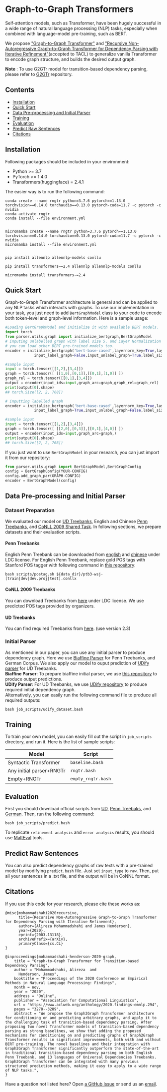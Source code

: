 Graph-to-Graph Transformers
=================

Self-attention models, such as Transformer, have been hugely successful in a wide
range of natural language processing (NLP) tasks, especially when combined with
language-model pre-training, such as BERT.

We propose ["Graph-to-Graph Transformer"](https://www.aclweb.org/anthology/2020.findings-emnlp.294/) and 
["Recursive Non-Autoregressive Graph-to-Graph Transformer for Dependency Parsing with Iterative Refinement"](https://direct.mit.edu/tacl/article/doi/10.1162/tacl_a_00358/97778/Recursive-Non-Autoregressive-Graph-to-Graph)(accepted to TACL)
to generalize vanilla Transformer to encode graph structure, and builds the desired
output graph.

**Note** : To use G2GTr model for transition-based dependency parsing, please refer to [G2GTr](https://github.com/alirezamshi/G2GTr) repository.

Contents
---------------

- [Installation](#installation)
- [Quick Start](#othertasks)
- [Data Pre-processing and Initial Parser](#datapreprocessingandinitialparser)
- [Training](#training)
- [Evaluation](#evaluation)
- [Predict Raw Sentences](#predictraw)
- [Citations](#citations)

<a name="installation"/>  

Installation
--------------  
Following packages should be included in your environment:

- Python >= 3.7
- PyTorch >= 1.4.0
- Transformers(huggingface) = 2.4.1
  
The easier way is to run the following command:  

```shell 
conda create --name rngtr python=3.7.6 pytorch==1.13.0 torchvision==0.14.0 torchaudio==0.13.0 pytorch-cuda=11.7 -c pytorch -c nvidia
conda activate rngtr
conda install --file environment.yml
```

```shell

micromamba create --name rngtr python=3.7.6 pytorch==1.13.0 torchvision==0.14.0 torchaudio==0.13.0 pytorch-cuda=11.7 -c pytorch -c nvidia
micromamba install --file environment.yml


pip install allennlp allennlp-models conllu

pip install transformers~=2.4 allennlp allennlp-models conllu  

micromamba install transformers~=2.4
```

<a name="othertasks"/>  

Quick Start
-------------

Graph-to-Graph Transformer architecture is general and can be applied to
any NLP tasks which interacts with graphs. To use our implementation in your
task, you just need to add `BertGraphModel` class to your code to encode
both token-level and graph-level information. Here is a sample usage:

```python
#Loading BertGraphModel and initialize it with available BERT models.
import torch
from parser.utils.graph import initialize_bertgraph,BertGraphModel
# inputing unlabelled graph with label size 5, and Layer Normalization of key
# you can load other BERT pre-trained models too.
encoder = initialize_bertgraph('bert-base-cased',layernorm_key=True,layernorm_value=False,
             input_label_graph=False,input_unlabel_graph=True,label_size=5)

#sample input
input = torch.tensor([[1,2],[3,4]])
graph = torch.tensor([ [[1,0],[0,1]],[[0,1],[1,0]] ])
graph_rel = torch.tensor([[0,1],[3,4]])
output = encoder(input_ids=input,graph_arc=graph,graph_rel=graph_rel)
print(output[0].shape)
## torch.Size([2, 2, 768])

# inputting labelled graph
encoder = initialize_bertgraph('bert-base-cased',layernorm_key=True,layernorm_value=False,
             input_label_graph=True,input_unlabel_graph=False,label_size=5)

#sample input
input = torch.tensor([[1,2],[3,4]])
graph = torch.tensor([ [[2,0],[0,3]],[[0,1],[4,0]] ])
output = encoder(input_ids=input,graph_arc=graph,)
print(output[0].shape)
## torch.Size([2, 2, 768])
```
If you just want to use `BertGraphModel` in your research, you can just import it
from our repository:
```python
from parser.utils.graph import BertGraphModel,BertGraphConfig
config = BertGraphConfig(YOUR-CONFIG)
config.add_graph_par(GRAPH-CONFIG)
encoder = BertGraphModel(config)
```

<a name="datapreprocessingandinitialparser"/>  

Data Pre-processing and Initial Parser 
-----------------  

### Dataset Preparation  

We evaluated our model on [UD Treebanks](https://universaldependencies.org/), English 
and Chinese [Penn Treebanks](https://catalog.ldc.upenn.edu/LDC99T42), 
and [CoNLL 2009 Shared Task](https://www.aclweb.org/anthology/W09-1201/). 
In following sections, we prepare datasets and their evaluation scripts.

#### Penn Treebanks
English Penn Treebank can be downloaded from [english](https://catalog.ldc.upenn.edu/LDC99T42) and
[chinese](https://catalog.ldc.upenn.edu/LDC2005T01) under LDC license. For English 
Penn Treebank, replace gold POS tags with Stanford POS tagger with following command in 
[this repository](https://github.com/shuoyangd/hoolock):  
```
bash scripts/postag.sh ${data_dir}/ptb3-wsj-[train|dev|dev.proj|test].conllx
```

#### CoNLL 2009 Treebanks
You can download Treebanks from [here](https://catalog.ldc.upenn.edu/LDC2012T03) under
LDC license. We use predicted POS tags provided by organizers.

#### UD Treebanks
You can find required Treebanks from [here](https://universaldependencies.org/).
(use version 2.3)

### Initial Parser
As mentioned in our paper, you can use any initial parser to produce dependency graph. 
Here we use [Biaffine Parser](https://arxiv.org/abs/1611.01734) for Penn Treebanks, and German Corpus. We also apply our
model to ouput prediction of [UDify parser](https://arxiv.org/abs/1904.02099) for UD Treebanks.  
**Biaffine Parser**: To prepare biaffine initial parser, we use [this repository](https://github.com/yzhangcs/parser) 
to produce output predictions.  
**UDify Parser**: For UD Treebanks, we use [UDify repository](https://github.com/Hyperparticle/udify)
to produce required initial dependency graph.  
Alternatively, you can easily run the following command file to produce all required outputs:  
```
bash job_scripts/udify_dataset.bash
```

<a name="training"/>  

Training
-------------

To train your own model, you can easily fill out the script in `job_scripts` directory, 
and run it. Here is the list of sample scripts:  

Model | Script 
--- | ---  
Syntactic Transformer | `baseline.bash` | 
Any initial parser+RNGTr | `rngtr.bash` |
Empty+RNGTr | `empty_rngtr.bash` |

<a name="evaluation"/>  

Evaluation
-------------

First you should download official scripts from [UD](https://universaldependencies.org/conll18/evaluation.html), 
[Penn Treebaks](https://depparse.uvt.nl/), and [German](https://ufal.mff.cuni.cz/conll2009-st/eval-data.html). Then,
run the following command:  
```
bash job_scripts/predict.bash
```

To replicate `refinement analysis` and `error analysis` results, you should use 
[MaltEval](http://www.maltparser.org/malteval.html) tools.

<a name="predictraw"/>  

Predict Raw Sentences
--------------------- 

You can also predict dependency graphs of raw texts with a pre-trained model by modifying ```predict.bash``` file. Just set ```input_type``` to ```raw```. Then, put all your sentences in a .txt file, and the output will be in CoNNL format.

Citations
-------------

<a name="citations"/>  

If you use this code for your research, please cite these works as:
```
@misc{mohammadshahi2020recursive,
      title={Recursive Non-Autoregressive Graph-to-Graph Transformer for Dependency Parsing with Iterative Refinement}, 
      author={Alireza Mohammadshahi and James Henderson},
      year={2020},
      eprint={2003.13118},
      archivePrefix={arXiv},
      primaryClass={cs.CL}
}
```
```
@inproceedings{mohammadshahi-henderson-2020-graph,
    title = "Graph-to-Graph Transformer for Transition-based Dependency Parsing",
    author = "Mohammadshahi, Alireza  and
      Henderson, James",
    booktitle = "Proceedings of the 2020 Conference on Empirical Methods in Natural Language Processing: Findings",
    month = nov,
    year = "2020",
    address = "Online",
    publisher = "Association for Computational Linguistics",
    url = "https://www.aclweb.org/anthology/2020.findings-emnlp.294",
    pages = "3278--3289",
    abstract = "We propose the Graph2Graph Transformer architecture for conditioning on and predicting arbitrary graphs, and apply it to the challenging task of transition-based dependency parsing. After proposing two novel Transformer models of transition-based dependency parsing as strong baselines, we show that adding the proposed mechanisms for conditioning on and predicting graphs of Graph2Graph Transformer results in significant improvements, both with and without BERT pre-training. The novel baselines and their integration with Graph2Graph Transformer significantly outperform the state-of-the-art in traditional transition-based dependency parsing on both English Penn Treebank, and 13 languages of Universal Dependencies Treebanks. Graph2Graph Transformer can be integrated with many previous structured prediction methods, making it easy to apply to a wide range of NLP tasks.",
}
```
Have a question not listed here? Open [a GitHub Issue](https://github.com/idiap/g2g-transformer/issues) or 
send us an [email](alireza.mohammadshahi@idiap.ch).
